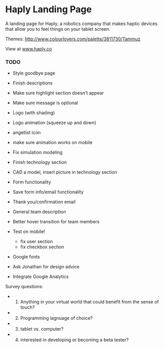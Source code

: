 # Haply Landing Page 

A landing page for Haply, a robotics company that makes haptic devices that allow you to feel things on your tablet screen. 

Themes: http://www.colourlovers.com/palette/3811730/Tammuz

View at www.haply.co


### TODO ###
- Style goodbye page
- Finish descriptions 
- Make sure highlight section doesn't appear 
- Make sure message is optional 
- Logo (with shading)
- Logo animation (squeeze up and down)
- angellist icon 
- make sure animation works on mobile 
- Fix simulation modeling
- Finish technology section 
- CAD a model, insert picture in technology section 
- Form functionality
- Save form info/email functionality 
- Thank you/confirmation email 
- General team description 
- Better hover transition for team members
- Test on mobile!
	- fix user section 
	- fix checkbox section 
- Google fonts 
- Ask Jonathan for design advice 

- Integrate Google Analytics

Survey questions: 
- 1) Anything in your virtual world that could benefit from the sense of touch? 
- 2) Programming lagnuage of choice? 
- 3) tablet vs. computer? 
- 4) interested in developing or becoming a beta tester? 